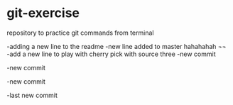 # git-exercise
repository to practice git commands from terminal

-adding a new line to the readme
-new line added to master hahahahah ¬¬
-add a new line to play with cherry pick with source three
-new commit

-new commit

-new commit

-last new commit

